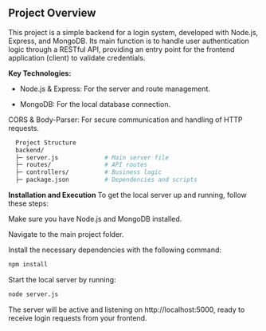 ## Project Overview
This project is a simple backend for a login system, developed with Node.js, Express, and MongoDB. Its main function is to handle user authentication logic through a RESTful API, providing an entry point for the frontend application (client) to validate credentials.

**Key Technologies:** 

* Node.js & Express: For the server and route management.

* MongoDB: For the local database connection.

CORS & Body-Parser: For secure communication and handling of HTTP requests.
```bash
  Project Structure
  backend/
  ├─ server.js             # Main server file
  ├─ routes/               # API routes
  ├─ controllers/          # Business logic
  ├─ package.json          # Dependencies and scripts
```

**Installation and Execution**
To get the local server up and running, follow these steps:

Make sure you have Node.js and MongoDB installed.

Navigate to the main project folder.

Install the necessary dependencies with the following command:

```bash
npm install
```

Start the local server by running:

```bash
node server.js
```
The server will be active and listening on http://localhost:5000, ready to receive login requests from your frontend.
